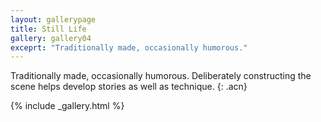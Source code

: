 ```yaml
---
layout: gallerypage
title: Still Life
gallery: gallery04
exceprt: "Traditionally made, occasionally humorous."
---
```


Traditionally made, occasionally humorous. Deliberately constructing the scene helps develop stories as well as technique.
{: .acn}

{% include _gallery.html %}
